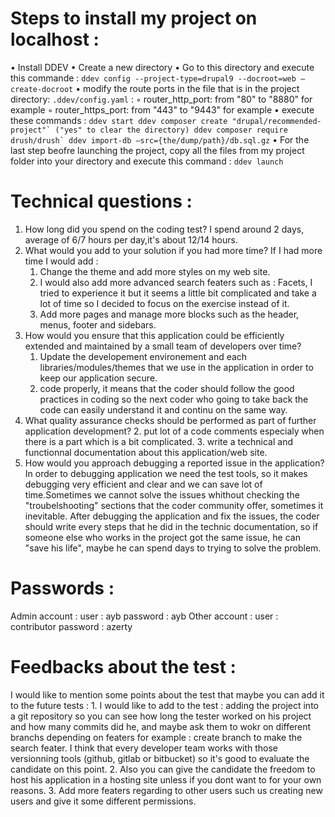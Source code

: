 # Steps to install my project on localhost : 
• Install DDEV
• Create a new directory
• Go to this directory and execute this commande : `ddev config --project-type=drupal9 --docroot=web –create-docroot`
• modify the route ports in the file that is in the project directory: `.ddev/config.yaml` :
		◦ router_http_port: from "80" to "8880" for example
		◦ router_https_port: from "443" to "9443" for example
• execute these commands :
	```
	ddev start
	ddev composer create "drupal/recommended-project"` ("yes" to clear the directory)
	ddev composer require drush/drush`
	ddev import-db –src={the/dump/path}/db.sql.gz
	```
• For the last step beofre launching the project, copy all the files from my project folder into your directory and execute this command : `ddev launch`

# Technical questions : 
1. How long did you spend on the coding test? I spend around 2 days, average of 6/7 hours per day,it's about 12/14 hours.
2. What would you add to your solution if you had more time? If I had more time I would add :
	1. Change the theme and add more styles on my web site. 
	2. I would also add more advanced search featers such as : Facets, I tried to experience it but it seems a little bit complicated and take a lot of time so I decided to focus on the exercise instead of it.
	3. Add more pages and manage more blocks such as the header, menus, footer and sidebars.
3. How would you ensure that this application could be efficiently extended and maintained by a small team of developers over time?
	1. Update the developement environement and each libraries/modules/themes that we use in the application in order to keep our application secure.
	2. code properly, it means that the coder should follow the good practices in coding so the next coder who going to take back the code can easily understand it and continu on the same way.
4. What quality assurance checks should be performed as part of further application development? 
	2. put lot of a code comments especialy when there is a part which is a bit complicated.
	3. write a technical and functionnal documentation about this application/web site. 
5. How would you approach debugging a reported issue in the application?
In order to debugging application we need the test tools, so it makes debugging very efficient and clear and we can save lot of time.Sometimes we cannot solve the issues whithout checking the "troubelshooting" sections that the coder community offer, sometimes it inevitable. After debugging the application and fix the issues, the coder should write every steps that he did in the technic documentation, so if someone else who works in the project got the same issue, he can "save his life", maybe he can spend days to trying to solve the problem.

# Passwords : 
Admin account : 
	user : ayb
	password : ayb
Other account :
	user : contributor
	password : azerty

# Feedbacks about the test : 
I would like to mention some points about the test that maybe you can add it to the future tests :
	1. I would like to add to the test : adding the project into a git repository so you can see how long the tester worked on his project and how many commits did he, and maybe ask them to wokr on different branchs depending on featers for example : create branch to make the search feater. I think that every developer team works with those versionning tools (github, gitlab or bitbucket) so it's good to evaluate the candidate on this point.
	2. Also you can give the candidate the freedom to host his application in a hosting site unless if you dont want to for your own reasons.
	3. Add more featers regarding to other users such us creating new users and give it some different permissions.
